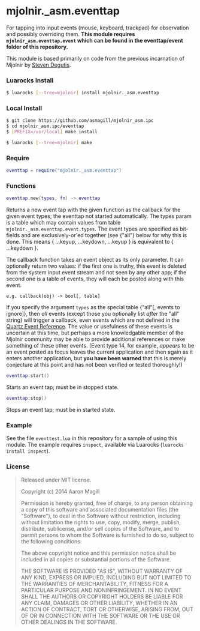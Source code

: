 mjolnir._asm.eventtap
=====================

For tapping into input events (mouse, keyboard, trackpad) for observation and possibly overriding them. **This module requires `mjolnir_asm.eventtap.event` which can be found in the eventtap/event folder of this repository.**

This module is based primarily on code from the previous incarnation of Mjolnir by [Steven Degutis](https://github.com/sdegutis/).

### Luarocks Install
~~~bash
$ luarocks [--tree=mjolnir] install mjolnir._asm.eventtap
~~~

### Local Install
~~~bash
$ git clone https://github.com/asmagill/mjolnir_asm.ipc
$ cd mjolnir_asm.ipc/eventtap
$ [PREFIX=/usr/local] make install
~~~

~~~bash
$ luarocks [--tree=mjolnir] make
~~~

### Require

~~~lua
eventtap = require("mjolnir._asm.eventtap")
~~~

### Functions

~~~lua
eventtap.new(types, fn) -> eventtap
~~~
Returns a new event tap with the given function as the callback for the given event types; the eventtap not started automatically. The types param is a table which may contain values from table `mjolnir._asm.eventtap.event.types`. The event types are specified as bit-fields and are exclusively-or'ed together (see {"all"} below for why this is done.  This means { ...keyup, ...keydown, ...keyup }  is equivalent to { ...keydown }.

The callback function takes an event object as its only parameter. It can optionally return two values: if the first one is truthy, this event is deleted from the system input event stream and not seen by any other app; if the second one is a table of events, they will each be posted along with this event.

    e.g. callback(obj) -> bool[, table]

If you specify the argument `types` as the special table {"all"[, events to ignore]}, then *all* events (except those you optionally list *after* the "all" string) will trigger a callback, even events which are not defined in the [Quartz Event Reference](https://developer.apple.com/library/mac/documentation/Carbon/Reference/QuartzEventServicesRef/Reference/reference.html). The value or usefulness of these events is uncertain at this time, but perhaps a more knowledgable member of the Mjolnir community may be able to provide additional references or make something of these other events. (Event type 14, for example, *appears* to be an event posted as focus leaves the current application and then again as it enters another application, but **you have been warned** that this is merely conjecture at this point and has not been verified or tested thoroughly!)

~~~lua
eventtap:start()
~~~
Starts an event tap; must be in stopped state.

~~~lua
eventtap:stop()
~~~
Stops an event tap; must be in started state.

### Example

See the file `eventtest.lua` in this repository for a sample of using this module.  The example requires `inspect`, available via Luarocks (`luarocks install inspect`).

### License

> Released under MIT license.
>
> Copyright (c) 2014 Aaron Magill
>
> Permission is hereby granted, free of charge, to any person obtaining a copy
> of this software and associated documentation files (the "Software"), to deal
> in the Software without restriction, including without limitation the rights
> to use, copy, modify, merge, publish, distribute, sublicense, and/or sell
> copies of the Software, and to permit persons to whom the Software is
> furnished to do so, subject to the following conditions:
>
> The above copyright notice and this permission notice shall be included in
> all copies or substantial portions of the Software.
>
> THE SOFTWARE IS PROVIDED "AS IS", WITHOUT WARRANTY OF ANY KIND, EXPRESS OR
> IMPLIED, INCLUDING BUT NOT LIMITED TO THE WARRANTIES OF MERCHANTABILITY,
> FITNESS FOR A PARTICULAR PURPOSE AND NONINFRINGEMENT. IN NO EVENT SHALL THE
> AUTHORS OR COPYRIGHT HOLDERS BE LIABLE FOR ANY CLAIM, DAMAGES OR OTHER
> LIABILITY, WHETHER IN AN ACTION OF CONTRACT, TORT OR OTHERWISE, ARISING FROM,
> OUT OF OR IN CONNECTION WITH THE SOFTWARE OR THE USE OR OTHER DEALINGS IN
> THE SOFTWARE.
